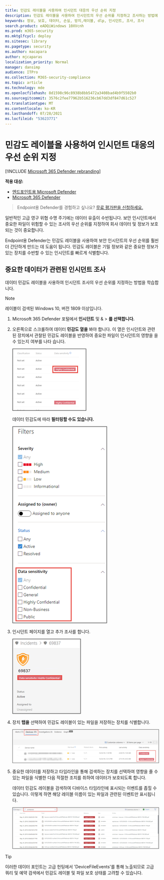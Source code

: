 ```yaml
---
title: 민감도 레이블을 사용하여 인시던트 대응의 우선 순위 지정
description: 민감도 레이블을 사용하여 인시던트의 우선 순위를 지정하고 조사하는 방법에 대해 자세히 알아보기
keywords: 정보, 보호, 데이터, 손실, 방지,레이블, dlp, 인시던트, 조사, 조사
search.product: eADQiWindows 10XVcnh
ms.prod: m365-security
ms.mktglfcycl: deploy
ms.sitesec: library
ms.pagetype: security
ms.author: macapara
author: mjcaparas
localization_priority: Normal
manager: dansimp
audience: ITPro
ms.collection: M365-security-compliance
ms.topic: article
ms.technology: mde
ms.openlocfilehash: 8d1598c96c8938b8bb5472a3408bad4b9f5502b0
ms.sourcegitcommit: 3576c2fee77962b516236cb67dd3df847d61c527
ms.translationtype: MT
ms.contentlocale: ko-KR
ms.lasthandoff: 07/28/2021
ms.locfileid: "53623771"
---
```

# <a name="use-sensitivity-labels-to-prioritize-incident-response"></a>민감도 레이블을 사용하여 인시던트 대응의 우선 순위 지정  

[!INCLUDE [Microsoft 365 Defender rebranding](../../includes/microsoft-defender.md)]

**적용 대상:**
- [엔드포인트용 Microsoft Defender](https://go.microsoft.com/fwlink/p/?linkid=2154037)
- [Microsoft 365 Defender](https://go.microsoft.com/fwlink/?linkid=2118804)

> Endpoint용 Defender를 경험하고 싶나요? [무료 평가판을 신청하세요.](https://www.microsoft.com/microsoft-365/windows/microsoft-defender-atp?ocid=docs-wdatp-exposedapis-abovefoldlink)


일반적인 고급 영구 위협 수명 주기에는 데이터 유출이 수반됩니다. 보안 인시던트에서 중요한 파일이 위험할 수 있는 조사의 우선 순위를 지정하여 회사 데이터 및 정보가 보호되는 것이 중요합니다.

Endpoint용 Defender는 민감도 레이블을 사용하여 보안 인시던트의 우선 순위를 훨씬 더 간단하게 만드는 데 도움이 됩니다. 민감도 레이블은 기밀 정보와 같은 중요한 정보가 있는 장치를 수반할 수 있는 인시던트를 빠르게 식별합니다. 

## <a name="investigate-incidents-that-involve-sensitive-data"></a>중요한 데이터가 관련된 인시던트 조사
데이터 민감도 레이블을 사용하여 인시던트 조사의 우선 순위를 지정하는 방법을 학습합니다.

>[!NOTE]
>레이블이 검색된 Windows 10, 버전 1809 이상입니다.

1. Microsoft 365 Defender 포털에서 **인시던트** 및 &  >  **를 선택합니다.**

2. 오른쪽으로 스크롤하여 데이터 **민감도 열을** 봐야 합니다. 이 열은 인시던트와 관련된 장치에서 관찰된 민감도 레이블을 반영하여 중요한 파일이 인시던트의 영향을 을 수 있는지 여부를 나타 습니다.

    ![데이터 민감도 열의 이미지](images/data-sensitivity-column.png)

    데이터 민감도에 따라 **필터링할 수도 있습니다.** 

    ![데이터 민감도 필터의 이미지](images/data-sensitivity-filter.png)

3. 인시던트 페이지를 열고 추가 조사를 합니다.

    ![인시던트 페이지 세부 정보의 이미지](images/incident-page.png)

4. 장치 **탭을** 선택하여 민감도 레이블이 있는 파일을 저장하는 장치를 식별합니다.

    ![장치 탭의 이미지](images/investigate-devices-tab.png)
   

5. 중요한 데이터를 저장하고 타임라인을 통해 검색하는 장치를 선택하여 영향을 줄 수 있는 파일을 식별한 다음 적절한 조치를 취하여 데이터가 보호되도록 합니다. 

   데이터 민감도 레이블을 검색하여 디바이스 타임라인에 표시되는 이벤트를 좁힐 수 있습니다. 이렇게 하면 해당 레이블 이름이 있는 파일과 관련된 이벤트만 표시됩니다.

    ![레이블을 기반으로 검색 결과가 좁혀진 장치 타임라인 이미지](images/machine-timeline-labels.png)


>[!TIP]
>이러한 데이터 포인트는 고급 헌팅에서 'DeviceFileEvents'를 통해 노출되므로 고급 쿼리 및 예약 검색에서 민감도 레이블 및 파일 보호 상태를 고려할 수 있습니다. 
